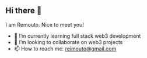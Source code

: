 ## Hi there 👋

I am Remouto.
Nice to meet you!
- 🌱 I’m currently learning full stack web3 development
- 👯 I’m looking to collaborate on web3 projects
- 📫 How to reach me: reimouto@gmail.com
<!--
**Reimouto/Reimouto** is a ✨ _special_ ✨ repository because its `README.md` (this file) appears on your GitHub profile.

Here are some ideas to get you started:

- 🔭 I’m currently working on ...
- 🌱 I’m currently learning ...
- 👯 I’m looking to collaborate on ...
- 🤔 I’m looking for help with ...
- 💬 Ask me about ...
- 📫 How to reach me: ...
- 😄 Pronouns: ...
- ⚡ Fun fact: ...
-->
